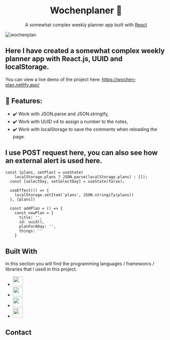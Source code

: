 <h1 align="center">Wochenplaner 📆</h1>  
<p align="center">
    A somewhat complex weekly planner app built with <a href="https://reactjs.org/">React</a>
</p>

![wochenplan](https://github.com/VampireNoob/Wochenplan/assets/128150500/7c2e9290-5c86-4511-8ee4-36158539aae4)


## Here I have created a somewhat complex weekly planner app with React.js, UUID and localStorage.

You can view a live demo of the project here: https://wochen-plan.netlify.app/

## 🙂 Features:

- ✔️ Work with JSON.parse and JSON.stringify,
- ✔️ Work with UUID v4 to assign a number to the notes,
- ✔️ Work with localStorage to save the comments when reloading the page.

## I use POST request here, you can also see how an external alert is used here.
````
const [plans, setPlan] = useState(
    localStorage.plans ? JSON.parse(localStorage.plans) : []);
  const [selectDay, setSelectDay] = useState(false);

  useEffect(() => {
    localStorage.setItem('plans', JSON.stringify(plans))
  }, [plans])

  const addPlan = () => {
    const newPlan = {
      title: '',
      id: uuid(),
      planForADay: '',
      things: ''
    }
````

## Built With

In this section you will find the programming languages ​​/ frameworcs / libraries that I used in this project.

* <img src="https://github.com/VampireNoob/Wedding-Wish-List/assets/128150500/c43e4d15-62e4-4254-a673-c4021fd4cf25" width="30">
* <img src="https://github.com/VampireNoob/Wedding-Wish-List/assets/128150500/e8f0b5ca-935a-45d1-b5c0-419f02ee83d4" width="30">
* <img src="https://github.com/VampireNoob/Wedding-Wish-List/assets/128150500/d1885e0d-bc56-480b-b104-b181b8c82cbf" width="30">
* <img src="https://github.com/VampireNoob/Wochenplan/assets/128150500/d7f67a61-e656-4ece-8297-2ca0c7a185d5" width="30">
## Contact
